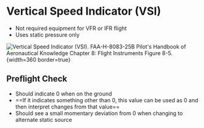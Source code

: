 # Vertical Speed Indicator (VSI)

* Not required equipment for VFR or IFR flight
* Uses static pressure only

![Vertical Speed Indicator (VSI). [FAA-H-8083-25B Pilot's Handbook of Aeronautical Knowledge](https://www.faa.gov/regulations_policies/handbooks_manuals/aviation/phak) [Chapter 8: Flight Instruments](https://www.faa.gov/sites/faa.gov/files/regulations_policies/handbooks_manuals/aviation/phak/10_phak_ch8.pdf) Figure 8-5.](/img/phak/phak-figure-8-5-vertical-speed-indicator.png){width=360 border=true}

## Preflight Check

* Should indicate 0 when on the ground
* ==If it indicates something other than 0, this value can be used as 0 and then interpret changes from that value==
* Should see a small momentary deviation from 0 when changing to alternate static source
